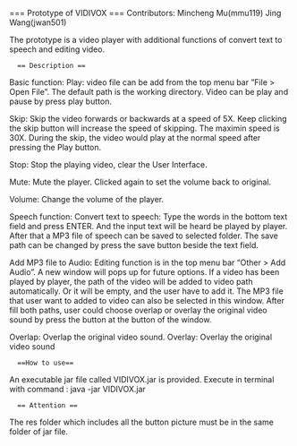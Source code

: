   === Prototype of VIDIVOX  ===
Contributors: Mincheng Mu(mmu119)  Jing Wang(jwan501)

The prototype is a video player with additional functions of convert text to speech and editing video.

      == Description ==
Basic function:
Play: video file can be add from the top menu bar ”File > Open File”. The default path is the working directory. Video can be play and pause by press play button.

Skip: Skip the video forwards or backwards at a speed of 5X. Keep clicking the skip button will increase the speed of skipping. The maximin speed is 30X. During the skip, the video would play at the normal speed after pressing the Play button.

Stop: Stop the playing video, clear the User Interface.

Mute: Mute the player. Clicked again to set the volume back to original.

Volume: Change the volume of the player.



Speech function:
Convert text to speech: Type the words in the bottom text field and press ENTER. And the input text will be heard be played by player. After that a MP3 file of speech can be saved to selected folder. The save path can be changed by press the save button beside the text field.

Add MP3 file to Audio: Editing function is in the top menu bar “Other > Add Audio”. A new window will pops up for future options. If a video has been played by player, the path of the video will be added to video path automatically. Or it will be empty, and the user have to add it. The MP3 file that user want to added to video can also be selected in this window. After fill both paths, user could choose overlap or overlay the original video sound by press the button at the button of the window.

Overlap: Overlap the original video sound.
Overlay: Overlay the original video sound
                               
      ==How to use==
An executable jar file called  VIDIVOX.jar is provided.
Execute in terminal with command : java -jar VIDIVOX.jar

      == Attention ==
The res folder which includes all the button picture must be in the same folder of jar file.
